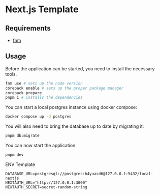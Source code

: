 # Next.js Template

## Requirements

- [fnm](https://github.com/Schniz/fnm)

## Usage

Before the application can be started, you need to install the necessary tools.

```sh
fnm use # sets up the node version
corepack enable # sets up the proper package manager
corepack prepare
pnpm i # installs the dependencies
```

You can start a local postgres instance using docker compose:

```sh
docker compose up -d postgres
```

You will also need to bring the database up to date by migrating it:

```sh
pnpm db:migrate
```

You can now start the application:

```sh
pnpm dev
```

ENV Template

```
DATABASE_URL=postgresql://postgres:h4yuasd6@127.0.0.1:5432/local-nextjs
NEXTAUTH_URL="http://127.0.0.1:3000"
NEXTAUTH_SECRET=secret-random-string
```
